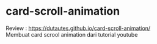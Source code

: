 # card-scroll-animation
Review : https://dutautes.github.io/card-scroll-animation/  
Membuat card scrool animation dari tutorial youtube
